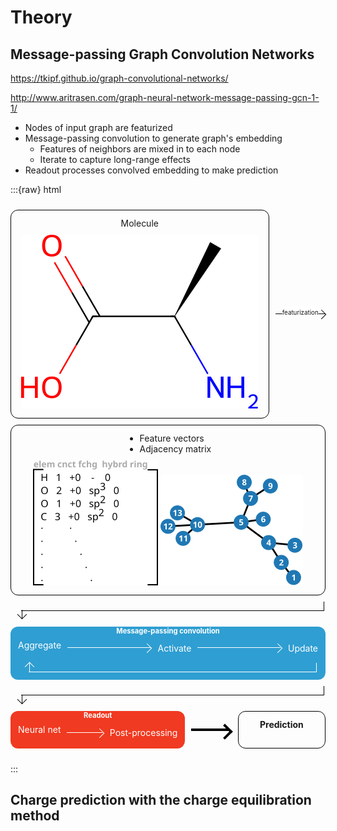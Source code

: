 # Theory



## Message-passing Graph Convolution Networks

https://tkipf.github.io/graph-convolutional-networks/

http://www.aritrasen.com/graph-neural-network-message-passing-gcn-1-1/

- Nodes of input graph are featurized
- Message-passing convolution to generate graph's embedding
    + Features of neighbors are mixed in to each node
    + Iterate to capture long-range effects
- Readout processes convolved embedding to make prediction

:::{raw} html

<style>
:root {
    --arrow-thickness: 1.5px;
    --arrow-head-size: 7px;
    --arrow-color: black;
    --arrow-head-pos-offset: 0;
    --flowchart-spacing: 10px;
    --label-size: 0.8em;
}
.arrow.thick {
    --arrow-thickness: 4px;
    --arrow-head-size: 10px;
}
.arrow::after {
    width: calc(1.4142 * var(--arrow-head-size));
    height: calc(1.4142 * var(--arrow-head-size));
    content: "";
    padding: 0;
    margin: 0;
    border: solid var(--arrow-color);
    border-width: 0 var(--arrow-thickness) var(--arrow-thickness) 0;
    display: inline-block;
    transform: rotate(-45deg);
    --arrow-head-pos-offset: calc(0.2071 * var(--arrow-head-size));
    position: absolute;
    right: var(--arrow-head-pos-offset);
    top: calc(var(--arrow-thickness) + var(--arrow-head-pos-offset));
    z-index: -1;
}
.arrow::before {
    content: "";
    border-bottom: var(--arrow-color) solid var(--arrow-thickness);
    height: 0;
    width: calc(100% - var(--arrow-thickness));
    display: inline-block;
    position: absolute;
    left: 0;
    top: calc(50% - var(--arrow-thickness)/2);
    z-index: -1;
}
.arrow {
    display: inline-block;
    padding: 0 var(--arrow-head-size);
    flex-grow: 1;
    flex-shrink: 0;
    font-size: 0.7em;
    position: relative;
    height: calc(
        var(--arrow-thickness) 
        + 2 * var(--arrow-head-size)
    );
    text-decoration: underline white 1rem;
    text-decoration-skip-ink: none;
    text-underline-position: under;
    text-underline-offset: -1rem;
}

.arrow.fullwidth {
    flex-basis: 100%;
    height: calc(
        var(--arrow-thickness) 
        + 4 * var(--arrow-head-size)
    );
    font-size: 1.2em;
    margin: 0 var(--flowchart-spacing);
}
.arrow.fullwidth::after {
    transform: rotate(45deg);
    background-image: linear-gradient(
        45deg,
        transparent calc(50% - var(--arrow-thickness)/2), 
        var(--arrow-color) calc(50% - var(--arrow-thickness)/2), 
        var(--arrow-color) calc(50% + var(--arrow-thickness)/2), 
        transparent calc(50% + var(--arrow-thickness)/2)
    );
    position:absolute;
    left: calc(var(--arrow-head-pos-offset) + var(--arrow-thickness));
    top: calc(var(--arrow-head-pos-offset) + 2 * var(--arrow-head-size));
    z-index: -1;
}
.arrow.fullwidth::before {
    border-right: var(--arrow-color) solid var(--arrow-thickness);
    width: calc(100% - 2 * var(--arrow-head-size) - 2 * var(--flowchart-spacing));
    height: calc(2 * var(--arrow-head-size));
    position: absolute;
    top:0;
    left: var(--arrow-head-size);
    z-index: -1;
}

.arrow.fullwidth.loopback {
    height: calc(
        var(--arrow-thickness) 
        + 2 * var(--arrow-head-size)
    );
}
.arrow.fullwidth.loopback::after {
    transform: rotate(-135deg);
    position:absolute;
    left: calc(var(--arrow-head-pos-offset) + var(--arrow-thickness));
    top: var(--arrow-head-pos-offset);
    z-index: -1;
}

.flowchart {
    display: flex;
    align-items: center;
    text-align: center;
    gap: var(--flowchart-spacing);
    padding: var(--flowchart-spacing) 0;
    flex-wrap: wrap;
    max-width: 100%;
}
.flowchart em {
    font-style: normal;
    font-weight: bold;
}
.flowchart.topdown {
    flex-direction: column;
}

.flowchart > *:not(.arrow) {
    flex-grow: 1;
    border-radius: 12px;
    padding: 12px;
    align-self: stretch;
    border: solid 1px black;
    z-index: -1;
}

.flowchart .module {
    display: flex;
    align-items: center;
    align-content: center;
    position: relative;
    gap: var(--flowchart-spacing);
    border: none;
    flex-wrap: wrap;
}
.flowchart .module[label] {
    padding-top: calc(var(--label-size) + var(--flowchart-spacing));
}
.flowchart .module::before {
    content: attr(label);
    font-size: var(--label-size);
    position: absolute;
    top: 0;
    left: 0;
    width: 100%;
    font-weight: bold;
}

.flowchart .module.blue, .flowchart .module.orange {
    color: white;
    --arrow-color: white;
}
.flowchart .module.blue, .flowchart .module.orange {
    background: #2f9ed2;
}
.flowchart .module.orange {
    background: #f03a21;
}

.flowchart > div > *:first-child {  
    margin: 0 auto var(--flowchart-spacing) auto;
    text-align: left;
    max-width: fit-content;
}

</style>
<div class="flowchart">
    <div>
        <div>Molecule</div>
        <img class="block" src="_static/images/theory/alanine.svg">
    </div>
    <div class="arrow">featurization</div>
    <div>
        <ul>
            <li>Feature vectors </li>
            <li>Adjacency matrix</li>
        </ul>
        <img src="_static/images/theory/alanine-atom-features.svg">
        <img src="_static/images/theory/alanine-graph.svg">
    </div>
    <div class="arrow fullwidth"></div>
    <div class="module blue" label="Message-passing convolution">
        <div>Aggregate</div>
        <div class="arrow"></div>
        <div>Activate</div>
        <div class="arrow"></div>
        <div>Update</div>
        <div class="arrow fullwidth loopback"></div>
    </div>
    <div class="arrow fullwidth"></div>
    <div class="module orange" label="Readout">
        <div>Neural net</div>
        <div class="arrow"></div>
        <div>Post-processing</div>
    </div>
    <div class="arrow thick"></div>
    <div><em>Prediction</em></div>
</div>

:::

## Charge prediction with the charge equilibration method